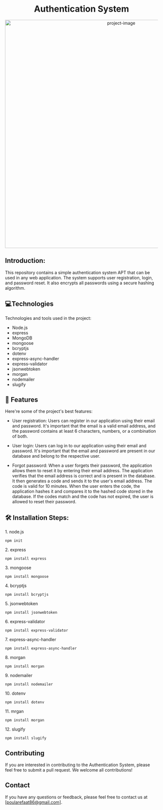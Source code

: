 <h1 align="center" id="title">Authentication System</h1>

<p align="center"><img src="https://github.com/Paula-Refaat/api-authentication-system-mongoose-express/assets/120932892/ab7f93d7-1448-4433-8d87-91be2014167a" alt="project-image" width="750"></p>

## Introduction:
<p id="description">This repository contains a simple authentication system APT that can be used in any web application. The system supports user registration, login, and password reset. It also encrypts all passwords using a secure hashing algorithm.</p>

## 💻Technologies

Technologies and tools used in the project:
   * Node.js
   * express
   * MongoDB
   * mongoose
   * bcryptjs
   * dotenv
   * express-async-handler
   * express-validator
   * jsonwebtoken
   * morgan
   * nodemailer
   * slugify

<h2>🧐 Features</h2>

Here're some of the project's best features:

* User registration:
Users can register in our application using their email and password. It's important that the email is a valid email address, and the password contains at least 6 characters, numbers, or a combination of both.

* User login: Users can log in to our application using their email and password. It's important that the email and password are present in our database and belong to the respective user.

* Forgot password: When a user forgets their password, the application allows them to reset it by entering their email address. The application verifies that the email address is correct and is present in the database. It then generates a code and sends it to the user's email address. The code is valid for 10 minutes. When the user enters the code, the application hashes it and compares it to the hashed code stored in the database. If the codes match and the code has not expired, the user is allowed to reset their password.


## 🛠️ Installation Steps:
<p>1. node.js</p>

```
npm init
```
<p>2. express</p>

```
npm install express
```

<p>3. mongoose</p>

```
npm install mongoose
```

<p>4. bcryptjs</p>

```
npm install bcryptjs
```

<p>5. jsonwebtoken</p>

```
npm install jsonwebtoken
```

<p>6. express-validator</p>

```
npm install express-validator
```

<p>7. express-async-handler</p>

```
npm install express-async-handler
```

<p>8. morgan</p>

```
npm install morgan
```

<p>9. nodemailer</p>

```
npm install nodemailer
```

<p>10. dotenv</p>

```
npm install dotenv
```
<p>11. mrgan</p>

```
npm install morgan
```
<p>12. slugify</p>

```
npm install slugify
```

## Contributing
If you are interested in contributing to the Authentication System, please feel free to submit a pull request. We welcome all contributions!

## Contact
If you have any questions or feedback, please feel free to contact us at [poularefaat86@gmail.com].
